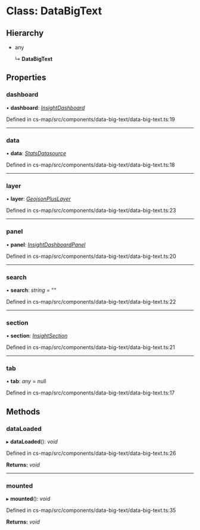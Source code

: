 # Class: DataBigText

## Hierarchy

* any

  ↳ **DataBigText**

## Properties

###  dashboard

• **dashboard**: *[InsightDashboard](../interfaces/_cs_data_src_interfaces_insight_.insightdashboard.md)*

Defined in cs-map/src/components/data-big-text/data-big-text.ts:19

___

###  data

• **data**: *[StatsDatasource](_cs_map_src_datasources_stats_datasource_.statsdatasource.md)*

Defined in cs-map/src/components/data-big-text/data-big-text.ts:18

___

###  layer

• **layer**: *[GeojsonPlusLayer](_cs_map_src_layers_geojson_plus_layer_.geojsonpluslayer.md)*

Defined in cs-map/src/components/data-big-text/data-big-text.ts:23

___

###  panel

• **panel**: *[InsightDashboardPanel](../interfaces/_cs_data_src_interfaces_insight_.insightdashboardpanel.md)*

Defined in cs-map/src/components/data-big-text/data-big-text.ts:20

___

###  search

• **search**: *string* = ""

Defined in cs-map/src/components/data-big-text/data-big-text.ts:22

___

###  section

• **section**: *[InsightSection](../interfaces/_cs_data_src_interfaces_insight_.insightsection.md)*

Defined in cs-map/src/components/data-big-text/data-big-text.ts:21

___

###  tab

• **tab**: *any* =  null

Defined in cs-map/src/components/data-big-text/data-big-text.ts:17

## Methods

###  dataLoaded

▸ **dataLoaded**(): *void*

Defined in cs-map/src/components/data-big-text/data-big-text.ts:26

**Returns:** *void*

___

###  mounted

▸ **mounted**(): *void*

Defined in cs-map/src/components/data-big-text/data-big-text.ts:35

**Returns:** *void*
